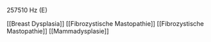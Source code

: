 257510 Hz (E)

[[Breast Dysplasia]]
[[Fibrozystische Mastopathie]]
[[Fibrozystische Mastopathie]]
[[Mammadysplasie]]